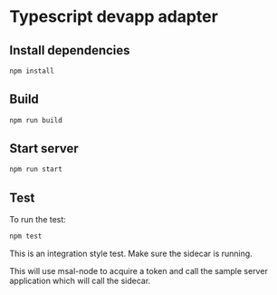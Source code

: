 # Typescript devapp adapter

## Install dependencies

```sh
npm install
```

## Build

```sh
npm run build
```


## Start server

```sh
npm run start
```

## Test

To run the test:

```sh
npm test
```

This is an integration style test. Make sure the sidecar is running.

This will use msal-node to acquire a token and call the sample server application which will call the sidecar.
